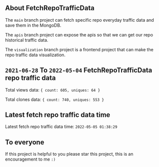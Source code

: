 ## About FetchRepoTrafficData

The `main` branch project can fetch specific repo everyday traffic data and save them in the MongoDB.

The `apis` branch project can expose the apis so that we can get our repo historical traffic data.

The `visualization` branch project is a frontend project that can make the repo traffic data visualization.

## `2021-06-28` To `2022-05-04` FetchRepoTrafficData repo traffic data

Total views data: `{ count: 605, uniques: 64 }`

Total clones data: `{ count: 740, uniques: 553 }`

## Latest fetch repo traffic data time

Latest fetch repo traffic data time: `2022-05-05 01:38:29`

## To everyone

If this project is helpful to you please star this project, this is an encouragement to me `:)`



